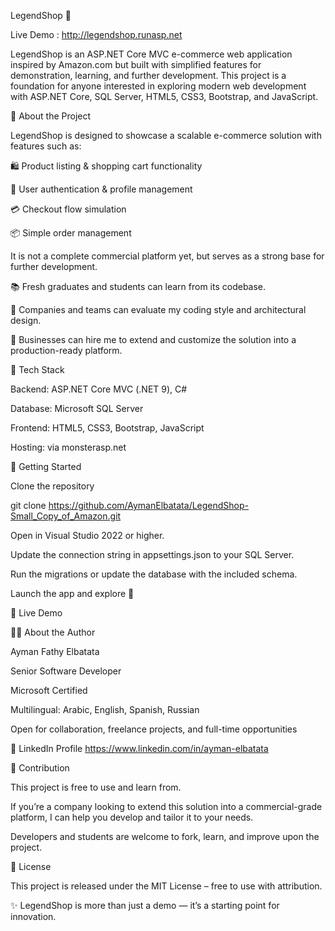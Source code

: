 LegendShop 🛒

Live Demo : http://legendshop.runasp.net

LegendShop is an ASP.NET Core MVC e-commerce web application inspired by Amazon.com but built with simplified features for demonstration, learning, and further development.
This project is a foundation for anyone interested in exploring modern web development with ASP.NET Core, SQL Server, HTML5, CSS3, Bootstrap, and JavaScript.

🌟 About the Project

LegendShop is designed to showcase a scalable e-commerce solution with features such as:

🛍️ Product listing & shopping cart functionality

👤 User authentication & profile management

💳 Checkout flow simulation

📦 Simple order management

It is not a complete commercial platform yet, but serves as a strong base for further development.

📚 Fresh graduates and students can learn from its codebase.

💼 Companies and teams can evaluate my coding style and architectural design.

🚀 Businesses can hire me to extend and customize the solution into a production-ready platform.

🔧 Tech Stack

Backend: ASP.NET Core MVC (.NET 9), C#

Database: Microsoft SQL Server

Frontend: HTML5, CSS3, Bootstrap, JavaScript

Hosting: via monsterasp.net

🚀 Getting Started

Clone the repository

git clone https://github.com/AymanElbatata/LegendShop-Small_Copy_of_Amazon.git


Open in Visual Studio 2022 or higher.

Update the connection string in appsettings.json to your SQL Server.

Run the migrations or update the database with the included schema.

Launch the app and explore 🚀

📌 Live Demo

👨‍💻 About the Author

Ayman Fathy Elbatata

Senior Software Developer

Microsoft Certified

Multilingual: Arabic, English, Spanish, Russian

Open for collaboration, freelance projects, and full-time opportunities

🔗 LinkedIn Profile https://www.linkedin.com/in/ayman-elbatata

🤝 Contribution

This project is free to use and learn from.

If you’re a company looking to extend this solution into a commercial-grade platform, I can help you develop and tailor it to your needs.

Developers and students are welcome to fork, learn, and improve upon the project.

📜 License

This project is released under the MIT License – free to use with attribution.

✨ LegendShop is more than just a demo — it’s a starting point for innovation.

